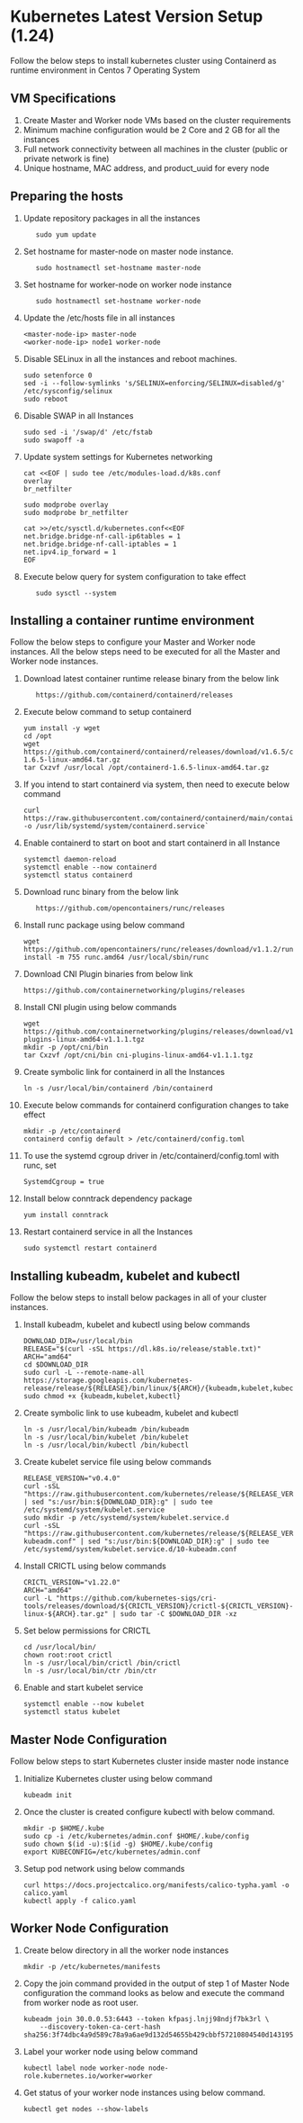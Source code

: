 # Kubernetes Latest Version Setup (1.24)
Follow the below steps to install kubernetes cluster using Containerd as runtime environment in Centos 7 Operating System

## VM Specifications
1.	Create Master and Worker node VMs based on the cluster requirements
2.	Minimum machine configuration would be 2 Core and 2 GB for all the instances
3.	Full network connectivity between all machines in the cluster (public or private network is fine)
4.	Unique hostname, MAC address, and product_uuid for every node

## Preparing the hosts

1.	Update repository packages in all the instances

    `   sudo yum update`
    
2.	Set hostname for master-node on master node instance.

    `   sudo hostnamectl set-hostname master-node`
    
3.	Set hostname for worker-node on worker node instance
    
    `   sudo hostnamectl set-hostname worker-node`
    
4.	Update the /etc/hosts file in all instances

    ~~~    
    <master-node-ip> master-node
    <worker-node-ip> node1 worker-node
    ~~~
    
5.	Disable SELinux in all the instances and reboot machines.

    ~~~
    sudo setenforce 0
    sed -i --follow-symlinks 's/SELINUX=enforcing/SELINUX=disabled/g' /etc/sysconfig/selinux
    sudo reboot
    ~~~  

6.	Disable SWAP in all Instances
    ~~~
    sudo sed -i '/swap/d' /etc/fstab
    sudo swapoff -a
    ~~~
    
7.	Update system settings for Kubernetes networking
    ~~~
    cat <<EOF | sudo tee /etc/modules-load.d/k8s.conf
    overlay
    br_netfilter
    
    sudo modprobe overlay
    sudo modprobe br_netfilter

    cat >>/etc/sysctl.d/kubernetes.conf<<EOF
    net.bridge.bridge-nf-call-ip6tables = 1
    net.bridge.bridge-nf-call-iptables = 1
    net.ipv4.ip_forward = 1
    EOF
    ~~~

8.	Execute below query for system configuration to take effect
    
    `   sudo sysctl --system`
    
        
##  Installing a container runtime environment

Follow the below steps to configure your Master and Worker node instances. All the below steps need to be executed for all the Master and Worker node instances. 

1.	Download latest container runtime release binary from the below link

    `   https://github.com/containerd/containerd/releases`
   
2.	Execute below command to setup containerd

    ~~~
    yum install -y wget
    cd /opt
    wget https://github.com/containerd/containerd/releases/download/v1.6.5/containerd-1.6.5-linux-amd64.tar.gz
    tar Cxzvf /usr/local /opt/containerd-1.6.5-linux-amd64.tar.gz
    ~~~
    
3.	If you intend to start containerd via system, then need to execute below command
    
    ~~~
    curl https://raw.githubusercontent.com/containerd/containerd/main/containerd.service -o /usr/lib/systemd/system/containerd.service`
    ~~~

4.	Enable containerd to start on boot and start containerd in all Instance

    ~~~
    systemctl daemon-reload
    systemctl enable --now containerd
    systemctl status containerd
    ~~~

5.	Download runc binary from the below link

    `   https://github.com/opencontainers/runc/releases`

6.	Install runc package using below command

    ~~~
    wget https://github.com/opencontainers/runc/releases/download/v1.1.2/runc.amd64
    install -m 755 runc.amd64 /usr/local/sbin/runc
    ~~~
    
7.	Download CNI Plugin binaries from below link
    
    ~~~
    https://github.com/containernetworking/plugins/releases
    ~~~
    
8.	Install CNI plugin using below commands

    ~~~
    wget https://github.com/containernetworking/plugins/releases/download/v1.1.1/cni-plugins-linux-amd64-v1.1.1.tgz
    mkdir -p /opt/cni/bin
    tar Cxzvf /opt/cni/bin cni-plugins-linux-amd64-v1.1.1.tgz
    ~~~
    
9.	Create symbolic link for containerd in all the Instances

    ~~~
    ln -s /usr/local/bin/containerd /bin/containerd
    ~~~
    
10.	Execute below commands for containerd configuration changes to take effect

    ~~~
    mkdir -p /etc/containerd
    containerd config default > /etc/containerd/config.toml
    ~~~
    
11.	To use the systemd cgroup driver in /etc/containerd/config.toml with runc, set

    ~~~
    SystemdCgroup = true
    ~~~

12.	Install below conntrack dependency package

    ~~~
    yum install conntrack
    ~~~
    
13.	Restart containerd service in all the Instances

    ~~~
    sudo systemctl restart containerd
    ~~~
    
## Installing kubeadm, kubelet and kubectl

Follow the below steps to install below packages in all of your cluster instances.

1.	Install kubeadm, kubelet and kubectl using below commands

    ~~~
    DOWNLOAD_DIR=/usr/local/bin
    RELEASE="$(curl -sSL https://dl.k8s.io/release/stable.txt)"
    ARCH="amd64"
    cd $DOWNLOAD_DIR
    sudo curl -L --remote-name-all https://storage.googleapis.com/kubernetes-release/release/${RELEASE}/bin/linux/${ARCH}/{kubeadm,kubelet,kubectl}
    sudo chmod +x {kubeadm,kubelet,kubectl}
    ~~~
    
2.	Create symbolic link to use kubeadm, kubelet and kubectl

    ~~~
    ln -s /usr/local/bin/kubeadm /bin/kubeadm
    ln -s /usr/local/bin/kubelet /bin/kubelet
    ln -s /usr/local/bin/kubectl /bin/kubectl
    ~~~
    
3.	Create kubelet service file using below commands    

    ~~~
    RELEASE_VERSION="v0.4.0"
    curl -sSL "https://raw.githubusercontent.com/kubernetes/release/${RELEASE_VERSION}/cmd/kubepkg/templates/latest/deb/kubelet/lib/systemd/system/kubelet.service" | sed "s:/usr/bin:${DOWNLOAD_DIR}:g" | sudo tee /etc/systemd/system/kubelet.service
    sudo mkdir -p /etc/systemd/system/kubelet.service.d
    curl -sSL "https://raw.githubusercontent.com/kubernetes/release/${RELEASE_VERSION}/cmd/kubepkg/templates/latest/deb/kubeadm/10-kubeadm.conf" | sed "s:/usr/bin:${DOWNLOAD_DIR}:g" | sudo tee /etc/systemd/system/kubelet.service.d/10-kubeadm.conf
    ~~~

4.	Install CRICTL using below commands

    ~~~
    CRICTL_VERSION="v1.22.0"
    ARCH="amd64"
    curl -L "https://github.com/kubernetes-sigs/cri-tools/releases/download/${CRICTL_VERSION}/crictl-${CRICTL_VERSION}-linux-${ARCH}.tar.gz" | sudo tar -C $DOWNLOAD_DIR -xz
    ~~~
    
5.	Set below permissions for CRICTL 
    
    ~~~
    cd /usr/local/bin/
    chown root:root crictl
    ln -s /usr/local/bin/crictl /bin/crictl
    ln -s /usr/local/bin/ctr /bin/ctr
    ~~~

6.	Enable and start kubelet service

    ~~~
    systemctl enable --now kubelet
    systemctl status kubelet
    ~~~

##  Master Node Configuration

Follow below steps to start Kubernetes cluster inside master node instance

1.	Initialize Kubernetes cluster using below command

    ~~~
    kubeadm init
    ~~~
    
2.	Once the cluster is created configure kubectl with below command.

    ~~~
    mkdir -p $HOME/.kube
    sudo cp -i /etc/kubernetes/admin.conf $HOME/.kube/config
    sudo chown $(id -u):$(id -g) $HOME/.kube/config
    export KUBECONFIG=/etc/kubernetes/admin.conf
    ~~~
    
3.	Setup pod network using below commands

    ~~~
    curl https://docs.projectcalico.org/manifests/calico-typha.yaml -o calico.yaml
    kubectl apply -f calico.yaml
    ~~~
   
   
##  Worker Node Configuration

1.	Create below directory in all the worker node instances

    ~~~
    mkdir -p /etc/kubernetes/manifests
    ~~~
    
2.	Copy the join command provided in the output of step 1 of Master Node configuration the command looks as below and execute the command from worker node as root user.
    ~~~
    kubeadm join 30.0.0.53:6443 --token kfpasj.lnjj98ndjf7bk3rl \
        --discovery-token-ca-cert-hash sha256:3f74dbc4a9d589c78a9a6ae9d132d54655b429cbbf57210804540d1431953fc
    ~~~
    
3.	Label your worker node using below command

    ~~~
    kubectl label node worker-node node-role.kubernetes.io/worker=worker
    ~~~
    
4. Get status of your worker node instances using below command.

    ~~~
    kubectl get nodes --show-labels
    ~~~
